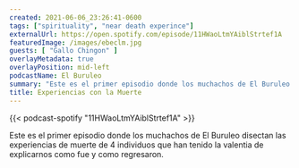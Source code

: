 ```yaml
---
created: 2021-06-06_23:26:41-0600
tags: ["spirituality", "near death experince"]
externalUrl: https://open.spotify.com/episode/11HWaoLtmYAiblStrtef1A
featuredImage: /images/ebeclm.jpg
guests: [ "Gallo Chingon" ]
overlayMetadata: true
overlayPosition: mid-left
podcastName: El Buruleo
summary: "Este es el primer episodio donde los muchachos de El Buruleo disectan las experiencias de muerte de 4 individuos que han tenido la valentia de explicarnos como fue y como regresaron"
title: Experiencias con la Muerte
---
```

{{< podcast-spotify "11HWaoLtmYAiblStrtef1A" >}}

Este es el primer episodio donde los muchachos de El Buruleo disectan las experiencias de muerte de 4 individuos que han tenido la valentia de explicarnos como fue y como regresaron.
